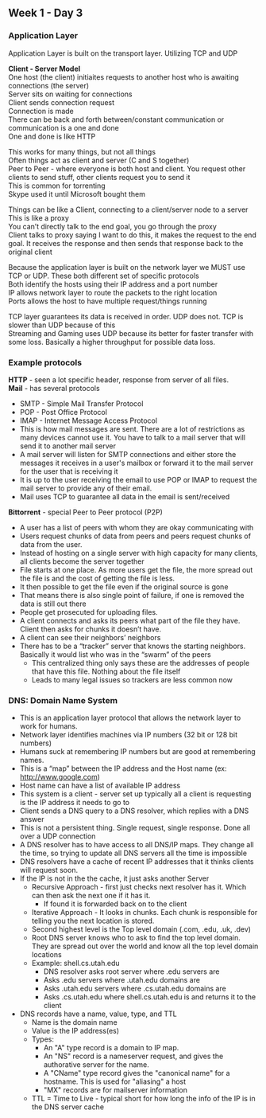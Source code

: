 ## Week 1 - Day 3
### Application Layer
Application Layer is built on the transport layer. Utilizing TCP and UDP

**Client - Server Model**  
One host (the client) initiaites requests to another host who is awaiting connections (the server)  
Server sits on waiting for connections  
Client sends connection request  
Connection is made  
There can be back and forth between/constant communication or communication is a one and done  
One and done is like HTTP

This works for many things, but not all things  
Often things act as client and server (C and S together)  
Peer to Peer - where everyone is both host and client. You request other clients to send stuff, other clients request you to send it  
This is common for torrenting  
Skype used it until Microsoft bought them

Things can be like a Client, connecting to a client/server node to a server  
This is like a proxy  
You can’t directly talk to the end goal, you go through the proxy  
Client talks to proxy saying I want to do this, it makes the request to the end goal. It receives the response and then sends that response back to the original client

Because the application layer is built on the network layer we MUST use TCP or UDP. These both different set of specific protocols  
Both identify the hosts using their IP address and a port number  
IP allows network layer to route the packets to the right location  
Ports allows the host to have multiple request/things running

TCP layer guarantees its data is received in order. UDP does not. TCP is slower than UDP because of this  
Streaming and Gaming uses UDP because its better for faster transfer with some loss. Basically a higher throughput for possible data loss. 

### Example protocols
**HTTP** - seen a lot specific header, response from server of all files.  
**Mail** - has several protocols

* SMTP - Simple Mail Transfer Protocol
* POP - Post Office Protocol
* IMAP - Internet Message Access Protocol
* This is how mail messages are sent. There are a lot of restrictions as many devices cannot use it. You have to talk to a mail server that will send it to another mail server
* A mail server will listen for SMTP connections and either store the messages it receives in a user's mailbox or forward it to the mail server for the user that is receiving it
* It is up to the user receiving the email to use POP or IMAP to request the mail server to provide any of their email. 
* Mail uses TCP to guarantee all data in the email is sent/received

**Bittorrent** - special Peer to Peer protocol (P2P) 

* A user has a list of peers with whom they are okay communicating with
* Users request chunks of data from peers and peers request chunks of data from the user. 
* Instead of hosting on a single server with high capacity for many clients, all clients become the server together
* File starts at one place. As more users get the file, the more spread out the file is and the cost of getting the file is less. 
* It then possible to get the file even if the original source is gone
* That means there is also single point of failure, if one is removed the data is still out there
* People get prosecuted for uploading files. 
* A client connects and asks its peers what part of the file they have. Client then asks for chunks it doesn’t have.
* A client can see their neighbors’ neighbors
* There has to be a “tracker” server that knows the starting neighbors. Basically it would list who was in the “swarm” of the peers
    * This centralized thing only says these are the addresses of people that have this file. Nothing about the file itself
    * Leads to many legal issues so trackers are less common now

### DNS: Domain Name System
* This is an application layer protocol that allows the network layer to work for humans.
* Network layer identifies machines via IP numbers (32 bit or 128 bit numbers)
* Humans suck at remembering IP numbers but are good at remembering names.
* This is a “map” between the IP address and the Host name (ex: http://www.google.com)
* Host name can have a list of available IP address
* This system is a client - server set up typically all a client is requesting is the IP address it needs to go to
* Client sends a DNS query to a DNS resolver, which replies with a DNS answer
* This is not a persistent thing. Single request, single response. Done all over a UDP connection
* A DNS resolver has to have access to all DNS/IP maps. They change all the time, so trying to update all DNS servers all the time is impossible
* DNS resolvers have a cache of recent IP addresses that it thinks clients will request soon. 
* If the IP is not in the the cache, it just asks another Server
    * Recursive Approach - first just checks next resolver has it. Which can then ask the next one if it has it.
        * If found it is forwarded back on to the client
    * Iterative Approach - It looks in chunks. Each chunk is responsible for telling you the next location is stored.
    * Second highest level is the Top level domain (.com, .edu, .uk, .dev)
    * Root DNS server knows who to ask to find the top level domain. They are spread out over the world and know all the top level domain locations
    * Example: shell.cs.utah.edu
        * DNS resolver asks root server where .edu servers are
        * Asks .edu servers where .utah.edu domains are
        * Asks .utah.edu servers where .cs.utah.edu domains are
        * Asks .cs.utah.edu where shell.cs.utah.edu is and returns it to the client
* DNS records have a name, value, type, and TTL
    * Name is the domain name
    * Value is the IP address(es)
    * Types:
        * An "A" type record is a domain to IP map.
        * An "NS" record is a nameserver request, and gives the authorative server for the name.
        * A "CName" type record gives the "canonical name" for a hostname. This is used for "aliasing" a host
        * "MX" records are for mailserver information
    * TTL = Time to Live - typical short for how long the info of the IP is in the DNS server cache